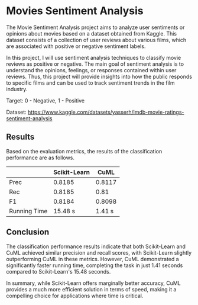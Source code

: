 # Movies Sentiment Analysis

The Movie Sentiment Analysis project aims to analyze user sentiments or opinions about movies based on a dataset obtained from Kaggle. This dataset consists of a collection of user reviews about various films, which are associated with positive or negative sentiment labels.

In this project, I will use sentiment analysis techniques to classify movie reviews as positive or negative. The main goal of sentiment analysis is to understand the opinions, feelings, or responses contained within user reviews. Thus, this project will provide insights into how the public responds to specific films and can be used to track sentiment trends in the film industry.

Target: 0 - Negative, 1 - Positive

Dataset: https://www.kaggle.com/datasets/yasserh/imdb-movie-ratings-sentiment-analysis


## Results
Based on the evaluation metrics, the results of the classification performance are as follows.

|        | Scikit-Learn         | CuML         |
|--------|-------------|--------|
| Prec   | 0.8185 | 0.8117 | 
| Rec    | 0.8185 | 0.81  | 
| F1     | 0.8184 | 0.8098 | 
| Running Time     | 15.48 s | 1.41 s |

## Conclusion
The classification performance results indicate that both Scikit-Learn and CuML achieved similar precision and recall scores, with Scikit-Learn slightly outperforming CuML in these metrics. However, CuML demonstrated a significantly faster running time, completing the task in just 1.41 seconds compared to Scikit-Learn's 15.48 seconds.

In summary, while Scikit-Learn offers marginally better accuracy, CuML provides a much more efficient solution in terms of speed, making it a compelling choice for applications where time is critical.